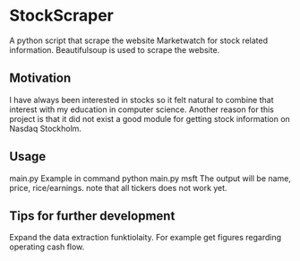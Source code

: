 # StockScraper
A python script that scrape the website Marketwatch for stock related information. Beautifulsoup is used to scrape the website.

## Motivation
I have always been interested in stocks so it felt natural to combine that interest with my education in computer science. Another reason for this project is that it did not exist a good module for getting stock information on Nasdaq Stockholm.

## Usage
main.py <ticker>
Example in command python main.py msft
The output will be name, price, rice/earnings.
note that all tickers does not work yet. 

## Tips for further development
Expand the data extraction funktiolaity. For example get figures regarding operating cash flow.
